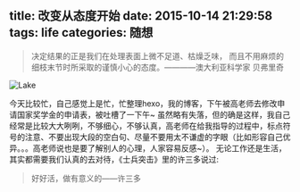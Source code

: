 title: 改变从态度开始
date: 2015-10-14 21:29:58
tags: life
categories: 随想
---

<blockquote class="blockquote-center">决定结果的正是我们在处理表面上微不足道、枯燥乏味，
而且不用麻烦的细枝末节时所采取的谨慎小心的态度。————澳大利亚科学家 贝弗里奇</blockquote>

![Lake](http://7xn88r.com1.z0.glb.clouddn.com/Lake%20Tekapo,%20New%20Zealand1.jpg)
<!--more-->
   今天比较忙，自己感觉上是忙，忙整理hexo，我的博客，下午被高老师去修改申请国家奖学金的申请表，被吐槽了一下午~
虽然略有失落，但的确是这样，我自己经常是比较大大咧咧，不够细心，不够认真，高老师在给我指导的过程中，标点符号的注意、不要出现大段的空白句、尽量不要用太不谦虚的字眼（比如形容自己优异。。。高老师说也是要了解别人的心理，人家容易反感~）。
   无论工作还是生活，其实都需要我们认真的去对待，《士兵突击》里的许三多说过:
> 好好活，做有意义的——许三多
